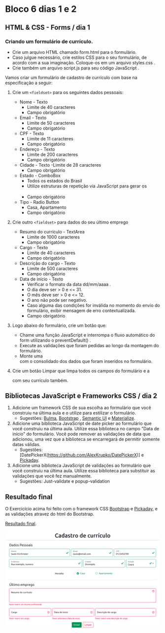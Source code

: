 # Bloco 6 dias 1 e 2

## HTML & CSS - Forms / dia 1

### Criando um formulário de currículo.
- Crie um arquivo HTML chamado form.html para o formulário.
- Caso julgue necessário, crie estilos CSS para o seu formulário, de acordo com a sua imaginação. Coloque-os em um arquivo styles.css .
- Crie também um arquivo script.js para seu código JavaScript .

Vamos criar um formulário de cadastro de currículo com base na especificação a seguir:

1. Crie um ```<fieldset>``` para os seguintes dados pessoais:
    - Nome - Texto
        - Limite de 40 caracteres
        - Campo obrigatório
    - Email - Texto
        - Limite de 50 caracteres
        - Campo obrigatório
    - CPF - Texto
        - Limite de 11 caracteres
        - Campo obrigatório
    - Endereço - Texto
        - Limite de 200 caracteres
        - Campo obrigatório
    - Cidade - Texto
        -Limite de 28 caracteres
        - Campo obrigatório
    - Estado - ComboBox
        - Todos os estados do Brasil
        - Utilize estruturas de repetição via JavaScript para gerar os <option>
        - Campo obrigatório
    - Tipo - Radio Button
        - Casa, Apartamento
        - Campo obrigatório

2. Crie outro ```<fieldset>``` para dados do seu último emprego
    - Resumo do currículo - TextArea
        - Limite de 1000 caracteres
        - Campo obrigatório
    - Cargo - Texto
        - Limite de 40 caracteres
        - Campo obrigatório
    - Descrição do cargo - Texto
        - Limite de 500 caracteres
        - Campo obrigatório
    - Data de início - Texto
        - Verificar o formato da data dd/mm/aaaa .
        - O dia deve ser > 0 e <= 31.
        - O mês deve ser > 0 e <= 12.
        - O ano não pode ser negativo.
        - Caso alguma das condições for inválida no momento do envio do formulário, exibir mensagem de erro contextualizada.
        - Campo obrigatório
3. Logo abaixo do formulário, crie um botão que:
    - Chame uma função JavaScript e interrompa o fluxo automático do form utilizando o preventDefault() .
    - Execute as validações que foram pedidas ao longo da montagem do formulário.
    - Monte uma <div> com o consolidado dos dados que foram inseridos no formulário.
4. Crie um botão Limpar que limpa todos os campos do formulário e a <div> com seu currículo também.

## Bibliotecas JavaScript e Frameworks CSS / dia 2

1. Adicione um framework CSS de sua escolha ao formulário que você construiu na última aula e o utilize para estilizar o formulário.
    - Sugestões: [Bulma](https://bulma.io/), [Bootstrap](https://getbootstrap.com/) , [Semantic UI](https://semantic-ui.com/) e [Materialize](https://materializecss.com/).
2. Adicione uma biblioteca JavaScript de date picker ao formulário que você construiu na última aula. Utilize essa biblioteca no campo "Data de início" do formulário. Você pode remover as validações de data que adicionou, uma vez que a biblioteca se encarregará de permitir somente datas válidas.
    - Sugestões: [DatePickerX(https://github.com/AlexKrupko/DatePickerX)] e [Pickaday](https://github.com/Pikaday/Pikaday).
3. Adicione uma biblioteca JavaScript de validações ao formulário que você construiu na última aula. Utilize essa biblioteca para substituir as validações que você fez manualmente.
    - Sugestões: Just-validate e popup-validation

## Resultado final

O Exercicício acima foi feito com o framework CSS [Bootstrap](https://getbootstrap.com/) e [Pickaday](https://github.com/Pikaday/Pikaday), e as validações atravez do html do Bootstrap.

[Resultado final](https://getbootstrap.com/).

![Imagem](img_forms.png)

